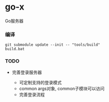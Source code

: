 # go-x
Go服务器

### 编译

```dos
git submodule update --init -- "tools/build"
build.bat
```


### TODO

- 完善登录服务器

  + 可定制支持的登录模式
  + common args对象, common子模块可以访问
  + 完善登录流程
